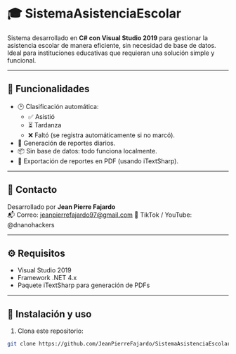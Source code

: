 # 🎓 SistemaAsistenciaEscolar

Sistema desarrollado en **C# con Visual Studio 2019** para gestionar la asistencia escolar de manera eficiente, sin necesidad de base de datos. Ideal para instituciones educativas que requieran una solución simple y funcional.

---

## 🚀 Funcionalidades

- 🕑 Clasificación automática:
  - ✅ Asistió
  - ⏳ Tardanza
  - ❌ Faltó (se registra automáticamente si no marcó).
- 🧾 Generación de reportes diarios.
- 📦 Sin base de datos: todo funciona localmente.
- 💾 Exportación de reportes en PDF (usando iTextSharp).

---

## 📧 Contacto

Desarrollado por **Jean Pierre Fajardo**  
📬 Correo: jeanpierrefajardo97@gmail.com
📱 TikTok / YouTube: @dnanohackers

---


## ⚙️ Requisitos

- Visual Studio 2019
- Framework .NET 4.x
- Paquete iTextSharp para generación de PDFs

---

## 📂 Instalación y uso

1. Clona este repositorio:
```bash
git clone https://github.com/JeanPierreFajardo/SistemaAsistenciaEscolar.git
